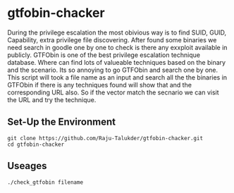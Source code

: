 # gtfobin-chacker
During the privilege escalation the most obivious way is to find SUID, GUID, Capability, extra privilege file discovering. After found some binaries we need search in goodle one by one to check is there any exxploit available in publicly. GTFObin is one of the best privilege escalation technique database. Where can find lots of valueable techniques based on the binary and the scenario. Its so annoying to go GTFObin and search one by one. This script will took a file name as an input and search all the the binaries in GTFObin if there is any techniques found will show that and the corresponding URL also. So if the vector match the secnario we can visit the URL and try the technique.

## Set-Up the Environment
```
git clone https://github.com/Raju-Talukder/gtfobin-chacker.git
cd gtfobin-chacker
```

## Useages 
```
./check_gtfobin filename
```
